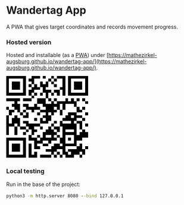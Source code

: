 # Wandertag App

A PWA that gives target coordinates and records movement progress.

### Hosted version

Hosted and installable (as a [PWA](https://web.dev/progressive-web-apps/)) under [https://mathezirkel-augsburg.github.io/wandertag-app/](https://mathezirkel-augsburg.github.io/wandertag-app/).

![QR](qr.png)

### Local testing

Run in the base of the project:

```cmd
python3 -m http.server 8080 --bind 127.0.0.1
```
